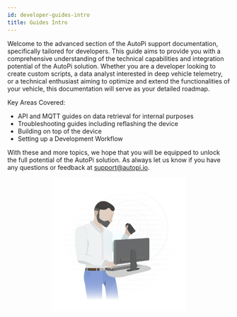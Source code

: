 ```yaml
---
id: developer-guides-intro
title: Guides Intro
---
```


Welcome to the advanced section of the AutoPi support documentation, specifically tailored
for developers. This guide aims to provide you with a comprehensive
understanding of the technical capabilities and integration potential of the AutoPi solution.
Whether you are a developer looking to create custom scripts, a data analyst interested in
deep vehicle telemetry, or a technical enthusiast aiming to optimize and extend the
functionalities of your vehicle, this documentation will serve as your detailed roadmap.

Key Areas Covered:
- API and MQTT guides on data retrieval for internal purposes
- Troubleshooting guides including reflashing the device
- Building on top of the device
- Setting up a Development Workflow

With these and more topics, we hope that you will be equipped to unlock the full
potential of the AutoPi solution. As always let us know if you have any questions or feedback
at <a href="mailto:support@autopi.io">support@autopi.io</a>.

<p align="center">
    <img src="/img/getting_started/developer_guides/intro/developer_guide_graphic.jpg" alt="Developer guide graphic" width="60%" />
</p>

